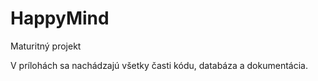 # HappyMind
Maturitný projekt

V prílohách sa nachádzajú všetky časti kódu, databáza a dokumentácia.
